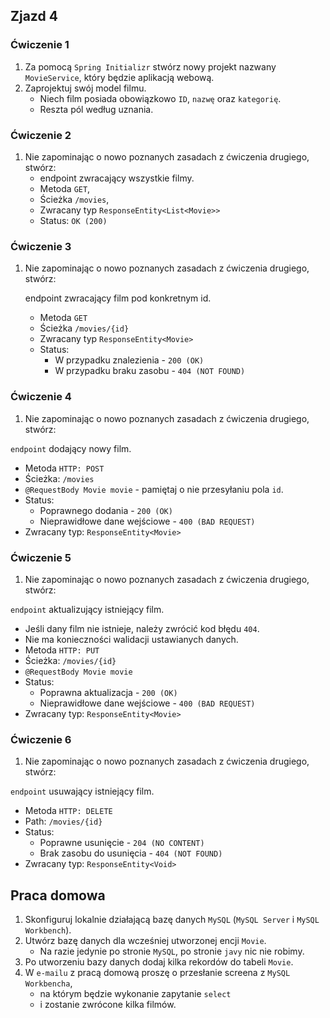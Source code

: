 ## Zjazd 4 

### Ćwiczenie 1 
1. Za pomocą `Spring Initializr` stwórz nowy projekt nazwany `MovieService`, który będzie aplikacją webową.
2. Zaprojektuj swój model filmu. 
   - Niech film posiada obowiązkowo `ID`, `nazwę` oraz `kategorię`. 
   - Reszta pól według uznania.

### Ćwiczenie 2
1. Nie zapominając o nowo poznanych zasadach z ćwiczenia drugiego, stwórz:
   - endpoint zwracający wszystkie filmy.
   - Metoda `GET`,
   - Ścieżka `/movies`,
   - Zwracany typ `ResponseEntity<List<Movie>>`
   - Status: `OK (200)`

### Ćwiczenie 3 
1. Nie zapominając o nowo poznanych zasadach z ćwiczenia drugiego, stwórz:

    endpoint zwracający film pod konkretnym id.
   - Metoda `GET`
   - Ścieżka `/movies/{id}`
   - Zwracany typ `ResponseEntity<Movie>`
   - Status:
     - W przypadku znalezienia - `200 (OK)`
     - W przypadku braku zasobu - `404 (NOT FOUND)`

### Ćwiczenie 4 
1. Nie zapominając o nowo poznanych zasadach z ćwiczenia drugiego, stwórz: 

`endpoint` dodający nowy film.
   - Metoda `HTTP: POST`
   - Ścieżka: `/movies`
   - `@RequestBody Movie movie` - pamiętaj o nie przesyłaniu pola `id`.
   - Status:
     - Poprawnego dodania - `200 (OK)`
     - Nieprawidłowe dane wejściowe - `400 (BAD REQUEST)`
   - Zwracany typ: `ResponseEntity<Movie>`

### Ćwiczenie 5 
1. Nie zapominając o nowo poznanych zasadach z ćwiczenia drugiego, stwórz:

`endpoint` aktualizujący istniejący film.
   - Jeśli dany film nie istnieje, należy zwrócić kod błędu `404`.
   - Nie ma konieczności walidacji ustawianych danych.
   - Metoda `HTTP: PUT`
   - Ścieżka: `/movies/{id}`
   - `@RequestBody Movie movie`
   - Status:
     - Poprawna aktualizacja - `200 (OK)`
     - Nieprawidłowe dane wejściowe - `400 (BAD REQUEST)`
   - Zwracany typ: `ResponseEntity<Movie>`

### Ćwiczenie 6 
1. Nie zapominając o nowo poznanych zasadach z ćwiczenia drugiego, stwórz:

`endpoint` usuwający istniejący film.
   - Metoda `HTTP: DELETE`
   - Path: `/movies/{id}`
   - Status:
     - Poprawne usunięcie - `204 (NO CONTENT)`
     - Brak zasobu do usunięcia - `404 (NOT FOUND)`
   - Zwracany typ: `ResponseEntity<Void>`

## Praca domowa
1. Skonfiguruj lokalnie działającą bazę danych `MySQL` (`MySQL Server` i `MySQL Workbench`).
2. Utwórz bazę danych dla wcześniej utworzonej encji `Movie`. 
   - Na razie jedynie po stronie `MySQL`, po stronie `javy` nic nie robimy.
3. Po utworzeniu bazy danych dodaj kilka rekordów do tabeli `Movie`.
4. W `e-mailu` z pracą domową proszę o przesłanie screena z `MySQL Workbencha`, 
   - na którym będzie wykonanie zapytanie `select` 
   - i zostanie zwrócone kilka filmów.

